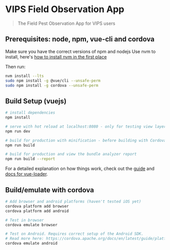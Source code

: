 # VIPS Field Observation App

> The Field Pest Observation App for VIPS users

## Prerequisites: node, npm, vue-cli and cordova
Make sure you have the correct versions of npm and nodejs
Use nvm to install, here's [how to install nvm in the first place](https://github.com/nvm-sh/nvm#installing-and-updating)

Then run:

``` bash
nvm install --lts
sudo npm install -g @vue/cli --unsafe-perm
sudo npm install -g cordova --unsafe-perm
``` 

## Build Setup (vuejs)

``` bash
# install dependencies
npm install

# serve with hot reload at localhost:8080 - only for testing view layer
npm run dev

# build for production with minification - before building with Cordova
npm run build

# build for production and view the bundle analyzer report
npm run build --report
```

For a detailed explanation on how things work, check out the [guide](http://vuejs-templates.github.io/webpack/) and [docs for vue-loader](http://vuejs.github.io/vue-loader).

## Build/emulate with cordova

``` bash
# Add browser and android platforms (haven't tested iOS yet)
cordova platform add browser
cordova platform add android

# Test in browser
cordova emulate browser

# Test on Android. Requires correct setup of the Android SDK. 
# Read more here: https://cordova.apache.org/docs/en/latest/guide/platforms/android/index.html
cordova emulate android
```



